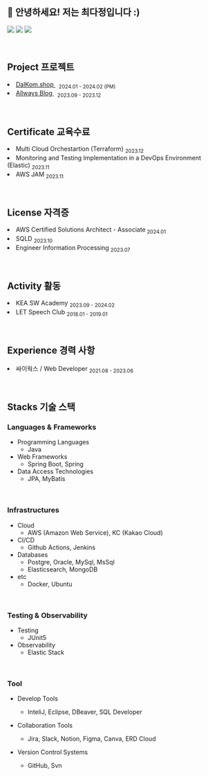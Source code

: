 ## 🤞 안녕하세요! 저는 최다정입니다 :)
<p>
<!--   <a href="https://allrightdj0108.github.io/" target="_blank"><img src="https://img.shields.io/badge/About_Me-FFB3C2?style=flat-square&logo=GitHub%20Sponsors&logoColor=white"/></a> -->
  <a href="https://da-zzling.tistory.com/" target="_blank"><img src="https://img.shields.io/badge/My_Blog-FFCFA3?style=flat-square&logo=microdotblog&logoColor=white"/></a>
  <a href="mailto:hers010801@gmail.com" target="_blank"><img src="https://img.shields.io/badge/hers010801-FFE6AD?style=flat-square&logo=Gmail&logoColor=white"/></a>
  <a href="https://www.linkedin.com/in/dajeong-choe-최다정-902bb829b/" target="_blank"><img src="https://img.shields.io/badge/Dajeong-A0D0F6?style=flat-square&logo=Linkedin&logoColor=white"/></a>
</p>

<br>

## Project 프로젝트
<p>
<li> <a href="https://github.com/KEA-DoKebi"> DalKom.shop </a> &nbsp; <sub> 2024.01 - 2024.02 (PM) </sub> </li>
<li> <a href="https://github.com/KEA-Allways"> Allways Blog </a> &nbsp; <sub> 2023.09 - 2023.12 </sub> </li>
</p>

<br>


## Certificate 교육수료
<p>
<li> Multi Cloud Orchestartion (Terraform) <sub> 2023.12 </sub>  </li>
<li> Monitoring and Testing Implementation in a DevOps Environment (Elastic)  <sub> 2023.11 </sub> </li>
<li> AWS JAM <sub> 2023.11 </sub> </li>
</p>

<br>


## License 자격증
<p>
 <li> AWS Certified Solutions Architect - Associate<sub> 2024.01 </sub> </li>
 <li> SQLD <sub> 2023.10 </sub> </li>
 <li> Engineer Information Processing <sub> 2023.07 </sub> </li>
</p>

<br>

## Activity 활동
<p>
<li> KEA SW Academy <sub> 2023.09 - 2024.02 </sub>  </li>
<li> LET Speech Club <sub> 2018.01 - 2019.01 </sub> </li>
</p>

<br>

## Experience 경력 사항
<p>
<li> 싸이웍스 / Web Developer <sub> 2021.08 - 2023.06 </sub>  </li>
</p>

<br>



## Stacks 기술 스택

### Languages & Frameworks
<p>

- Programming Languages
  - Java
- Web Frameworks
  - Spring Boot, Spring
- Data Access Technologies
  - JPA, MyBatis

</p>

<br>

### Infrastructures
<p>

- Cloud
  - AWS (Amazon Web Service), KC (Kakao Cloud)
- CI/CD
  - Github Actions, Jenkins
- Databases
  - Postgre, Oracle, MySql, MsSql
  - Elasticsearch, MongoDB
- etc
  - Docker, Ubuntu

</p>

<br>


### Testing & Observability
<p>

- Testing
   - JUnit5
- Observability
   - Elastic Stack

</p>

<br>


### Tool
<p>

- Develop Tools
    - InteliJ, Eclipse, DBeaver, SQL Developer

- Collaboration Tools
    - Jira, Slack, Notion, Figma, Canva, ERD Cloud

- Version Control Systems
    - GitHub, Svn

</p>


